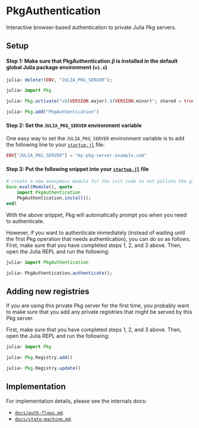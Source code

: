 # PkgAuthentication

Interactive browser-based authentication to private Julia Pkg servers.

## Setup

#### Step 1: Make sure that PkgAuthentication.jl is installed in the default global Julia package environment (`v1.x`)

```julia
julia> delete!(ENV, "JULIA_PKG_SERVER");

julia> import Pkg

julia> Pkg.activate("v$(VERSION.major).$(VERSION.minor)"; shared = true)

julia> Pkg.add("PkgAuthentication")
```

#### Step 2: Set the `JULIA_PKG_SERVER` environment variable

One easy way to set the `JULIA_PKG_SERVER` environment variable is to add the following
line to your [`startup.jl`](https://docs.julialang.org/en/v1/manual/getting-started/) file:

```julia
ENV["JULIA_PKG_SERVER"] = "my-pkg-server.example.com"
```

#### Step 3: Put the following snippet into your [`startup.jl`](https://docs.julialang.org/en/v1/manual/getting-started/) file

```julia
# create a new anonymous module for the init code to not pollute the global namespace
Base.eval(Module(), quote
    import PkgAuthentication
    PkgAuthentication.install();
end)
```

With the above snippet, Pkg will automatically prompt you when you need to authenticate.

However, if you want to authenticate immediately (instead of waiting until the first
Pkg operation that needs authentication), you can do so as follows. First, make
sure that you have completed steps 1, 2, and 3 above. Then, open the Julia REPL
and run the following:

```julia
julia> import PkgAuthentication

julia> PkgAuthentication.authenticate();
```

## Adding new registries

If you are using this private Pkg server for the first time, you probably want to
make sure that you add any private registries that might be served by this Pkg server.

First, make sure that you have completed steps 1, 2, and 3 above. Then, open the
Julia REPL and run the following:

```julia
julia> import Pkg

julia> Pkg.Registry.add()

julia> Pkg.Registry.update()
```

## Implementation

For implementation details, please see the internals docs:

- [`docs/auth-flows.md`](docs/auth-flows.md).
- [`docs/state-machine.md`](docs/state-machine.md).

